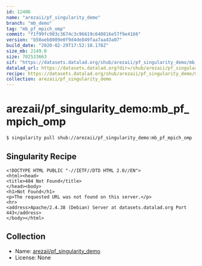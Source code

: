 ```yaml
---
id: 12406
name: "arezaii/pf_singularity_demo"
branch: "mb_demo"
tag: "mb_pf_mpich_omp"
commit: "f1f99fc983c3674c3c96619c640816e57f9e4166"
version: "b50aeb8809e0f9d4de849faa7aa43a07"
build_date: "2020-02-29T17:52:10.178Z"
size_mb: 2149.0
size: 702533663
sif: "https://datasets.datalad.org/shub/arezaii/pf_singularity_demo/mb_pf_mpich_omp/2020-02-29-f1f99fc9-b50aeb88/b50aeb8809e0f9d4de849faa7aa43a07.sif"
datalad_url: https://datasets.datalad.org?dir=/shub/arezaii/pf_singularity_demo/mb_pf_mpich_omp/2020-02-29-f1f99fc9-b50aeb88/
recipe: https://datasets.datalad.org/shub/arezaii/pf_singularity_demo/mb_pf_mpich_omp/2020-02-29-f1f99fc9-b50aeb88/Singularity
collection: arezaii/pf_singularity_demo
---
```


# arezaii/pf_singularity_demo:mb_pf_mpich_omp

```bash
$ singularity pull shub://arezaii/pf_singularity_demo:mb_pf_mpich_omp
```

## Singularity Recipe

```singularity
<!DOCTYPE HTML PUBLIC "-//IETF//DTD HTML 2.0//EN">
<html><head>
<title>404 Not Found</title>
</head><body>
<h1>Not Found</h1>
<p>The requested URL was not found on this server.</p>
<hr>
<address>Apache/2.4.38 (Debian) Server at datasets.datalad.org Port 443</address>
</body></html>
```

## Collection

 - Name: [arezaii/pf_singularity_demo](https://github.com/arezaii/pf_singularity_demo)
 - License: None

